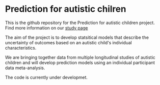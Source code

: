 # Prediction for autistic chilren 

This is the github repository for the Prediction for autistic children project. Find more information on our [study page](https://www.kcl.ac.uk/research/predictions-of-outcomes-for-autistic-children)

The aim of the project is to develop statsitical models that describe the uncertainty of outcomes based on an autistic child's individual characteristics.

We are bringing together data from multiple longitudinal studies of autistic children and will develop prediction models using an individual participant data meta-analysis.


The code is currently under developmet.
